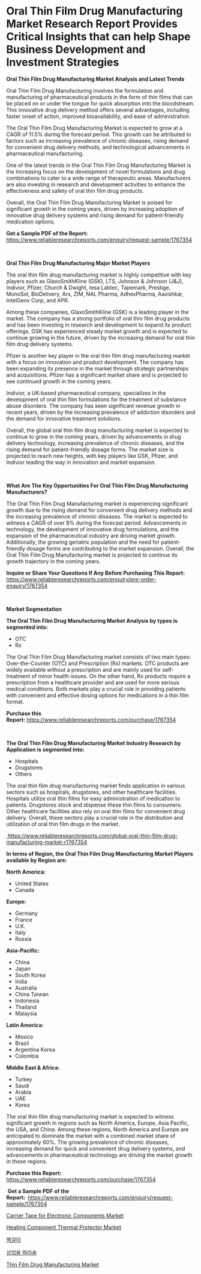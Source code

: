 <p><h1>Oral Thin Film Drug Manufacturing Market Research Report Provides Critical Insights that can help Shape Business Development and Investment Strategies</h1></p><p><strong>Oral Thin Film Drug Manufacturing Market Analysis and Latest Trends</strong></p>
<p><p>Oral Thin Film Drug Manufacturing involves the formulation and manufacturing of pharmaceutical products in the form of thin films that can be placed on or under the tongue for quick absorption into the bloodstream. This innovative drug delivery method offers several advantages, including faster onset of action, improved bioavailability, and ease of administration.</p><p>The Oral Thin Film Drug Manufacturing Market is expected to grow at a CAGR of 11.5% during the forecast period. This growth can be attributed to factors such as increasing prevalence of chronic diseases, rising demand for convenient drug delivery methods, and technological advancements in pharmaceutical manufacturing.</p><p>One of the latest trends in the Oral Thin Film Drug Manufacturing Market is the increasing focus on the development of novel formulations and drug combinations to cater to a wide range of therapeutic areas. Manufacturers are also investing in research and development activities to enhance the effectiveness and safety of oral thin film drug products.</p><p>Overall, the Oral Thin Film Drug Manufacturing Market is poised for significant growth in the coming years, driven by increasing adoption of innovative drug delivery systems and rising demand for patient-friendly medication options.</p></p>
<p><strong>Get a Sample PDF of the Report:&nbsp;</strong> <a href="https://www.reliableresearchreports.com/enquiry/request-sample/1767354">https://www.reliableresearchreports.com/enquiry/request-sample/1767354</a></p>
<p>&nbsp;</p>
<p><strong>Oral Thin Film Drug Manufacturing Major Market Players</strong></p>
<p><p>The oral thin film drug manufacturing market is highly competitive with key players such as GlaxoSmithKline (GSK), LTS, Johnson & Johnson (J&J), Indivior, Pfizer, Church & Dwight, tesa Labtec, Tapemark, Prestige, MonoSol, BioDelivery, Arx, ZIM, NAL Pharma, AdhexPharma, Aavishkar, IntelGenx Corp, and APR.</p><p>Among these companies, GlaxoSmithKline (GSK) is a leading player in the market. The company has a strong portfolio of oral thin film drug products and has been investing in research and development to expand its product offerings. GSK has experienced steady market growth and is expected to continue growing in the future, driven by the increasing demand for oral thin film drug delivery systems.</p><p>Pfizer is another key player in the oral thin film drug manufacturing market with a focus on innovation and product development. The company has been expanding its presence in the market through strategic partnerships and acquisitions. Pfizer has a significant market share and is projected to see continued growth in the coming years.</p><p>Indivior, a UK-based pharmaceutical company, specializes in the development of oral thin film formulations for the treatment of substance abuse disorders. The company has seen significant revenue growth in recent years, driven by the increasing prevalence of addiction disorders and the demand for innovative treatment solutions.</p><p>Overall, the global oral thin film drug manufacturing market is expected to continue to grow in the coming years, driven by advancements in drug delivery technology, increasing prevalence of chronic diseases, and the rising demand for patient-friendly dosage forms. The market size is projected to reach new heights, with key players like GSK, Pfizer, and Indivior leading the way in innovation and market expansion.</p></p>
<p>&nbsp;</p>
<p><strong>What Are The Key Opportunities For Oral Thin Film Drug Manufacturing Manufacturers?</strong></p>
<p><p>The Oral Thin Film Drug Manufacturing market is experiencing significant growth due to the rising demand for convenient drug delivery methods and the increasing prevalence of chronic diseases. The market is expected to witness a CAGR of over 8% during the forecast period. Advancements in technology, the development of innovative drug formulations, and the expansion of the pharmaceutical industry are driving market growth. Additionally, the growing geriatric population and the need for patient-friendly dosage forms are contributing to the market expansion. Overall, the Oral Thin Film Drug Manufacturing market is projected to continue its growth trajectory in the coming years.</p></p>
<p><strong>Inquire or Share Your Questions If Any Before Purchasing This Report:</strong> <a href="https://www.reliableresearchreports.com/enquiry/pre-order-enquiry/1767354">https://www.reliableresearchreports.com/enquiry/pre-order-enquiry/1767354</a></p>
<p>&nbsp;</p>
<p><strong>Market Segmentation</strong></p>
<p><strong>The Oral Thin Film Drug Manufacturing Market Analysis by types is segmented into:</strong></p>
<p><ul><li>OTC</li><li>Rx</li></ul></p>
<p><p>The Oral Thin Film Drug Manufacturing market consists of two main types: Over-the-Counter (OTC) and Prescription (Rx) markets. OTC products are widely available without a prescription and are mainly used for self-treatment of minor health issues. On the other hand, Rx products require a prescription from a healthcare provider and are used for more serious medical conditions. Both markets play a crucial role in providing patients with convenient and effective dosing options for medications in a thin film format.</p></p>
<p><strong>Purchase this Report:&nbsp;</strong><a href="https://www.reliableresearchreports.com/purchase/1767354">https://www.reliableresearchreports.com/purchase/1767354</a></p>
<p>&nbsp;</p>
<p><strong>The Oral Thin Film Drug Manufacturing Market Industry Research by Application is segmented into:</strong></p>
<p><ul><li>Hospitals</li><li>Drugstores</li><li>Others</li></ul></p>
<p><p>The oral thin film drug manufacturing market finds application in various sectors such as hospitals, drugstores, and other healthcare facilities. Hospitals utilize oral thin films for easy administration of medication to patients. Drugstores stock and dispense these thin films to consumers. Other healthcare facilities also rely on oral thin films for convenient drug delivery. Overall, these sectors play a crucial role in the distribution and utilization of oral thin film drugs in the market.</p></p>
<p><a href="https://www.reliableresearchreports.com/global-oral-thin-film-drug-manufacturing-market-r1767354">&nbsp;https://www.reliableresearchreports.com/global-oral-thin-film-drug-manufacturing-market-r1767354</a></p>
<p><strong>In terms of Region, the Oral Thin Film Drug Manufacturing Market Players available by Region are:</strong></p>
<p>
    <p> <strong> North America: </strong>
        <ul>
            <li>United States</li>
            <li>Canada</li>
        </ul>
        </p> 
    <p> <strong> Europe: </strong>
        <ul>
            <li>Germany</li>
            <li>France</li>
            <li>U.K.</li>
            <li>Italy</li>
            <li>Russia</li>
        </ul>
        </p> 
    <p> <strong> Asia-Pacific: </strong>
        <ul>
            <li>China</li>
            <li>Japan</li>
            <li>South Korea</li>
            <li>India</li>
            <li>Australia</li>
            <li>China Taiwan</li>
            <li>Indonesia</li>
            <li>Thailand</li>
            <li>Malaysia</li>
        </ul>
        </p> 
    <p> <strong> Latin America: </strong>
        <ul>
            <li>Mexico</li>
            <li>Brazil</li>
            <li>Argentina Korea</li>
            <li>Colombia</li>
        </ul>
        </p> 
    <p> <strong> Middle East & Africa: </strong>
        <ul>
            <li>Turkey</li>
            <li>Saudi</li>
            <li>Arabia</li>
            <li>UAE</li>
            <li>Korea</li>
        </ul>
    </p>
    </p>
<p><p>The oral thin film drug manufacturing market is expected to witness significant growth in regions such as North America, Europe, Asia Pacific, the USA, and China. Among these regions, North America and Europe are anticipated to dominate the market with a combined market share of approximately 60%. The growing prevalence of chronic diseases, increasing demand for quick and convenient drug delivery systems, and advancements in pharmaceutical technology are driving the market growth in these regions.</p></p>
<p><strong>Purchase this Report: </strong><a href="https://www.reliableresearchreports.com/purchase/1767354">https://www.reliableresearchreports.com/purchase/1767354</a></p>
<p>&nbsp;<strong>Get a Sample PDF of the Report:&nbsp;&nbsp;</strong><a href="https://www.reliableresearchreports.com/enquiry/request-sample/1767354">https://www.reliableresearchreports.com/enquiry/request-sample/1767354</a></p>
<p><strong></strong></p>
<p><p><a href="https://www.linkedin.com/pulse/decoding-carrier-tape-electronic-components-market-metrics-c7d0e">Carrier Tape for Electronic Components Market</a></p><p><a href="https://www.linkedin.com/pulse/heating-component-thermal-protector-market-insight-trends-e9buf">Heating Component Thermal Protector Market</a></p><p><a href="https://github.com/fernandotryO5lson96765/Market-Research-Report-List-1/blob/main/549161857434.md">벽걸이</a></p><p><a href="https://medium.com/@axintepreda1/%EC%83%81%EC%97%85-%EC%84%A0%EA%B8%80%EB%9D%BC%EC%8A%A4-%EC%8B%9C%EC%9E%A5-%EC%84%B1%EA%B3%B5%EC%A0%81%EC%9D%B8-%EB%B9%84%EC%A6%88%EB%8B%88%EC%8A%A4-%EC%A0%84%EB%9E%B5%EC%9D%98-%EC%97%B4%EC%87%A0-2031%EB%85%84%EA%B9%8C%EC%A7%80-%EC%98%88%EC%83%81-d3391a057342">상업용 파라솔</a></p><p><a href="https://github.com/DeonteStanton2023/Market-Research-Report-List-1/blob/main/thin-film-drug-manufacturing-market.md">Thin Film Drug Manufacturing Market</a></p></p>